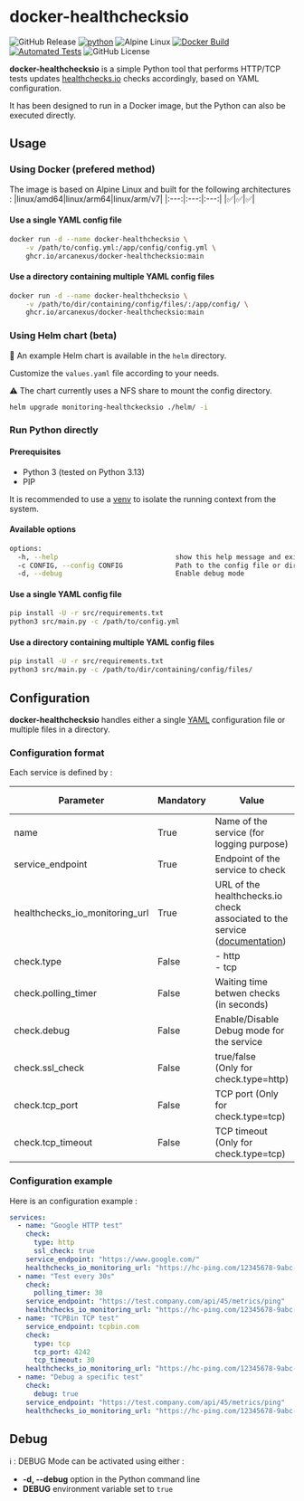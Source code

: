 # docker-healthchecksio
![GitHub Release](https://img.shields.io/github/v/release/arcanexus/docker-healthchecksio)
[![python](https://img.shields.io/badge/Python-3.13-3776AB.svg?style=flat&logo=python&logoColor=white)](https://www.python.org)
![Alpine Linux](https://img.shields.io/badge/Run_on_Alpine_Linux-%230D597F.svg?logo=alpine-linux&logoColor=white)
[![Docker Build](https://github.com/Arcanexus/docker-healthchecksio/actions/workflows/docker-publish.yml/badge.svg)](https://github.com/Arcanexus/docker-healthchecksio/actions/workflows/docker-publish.yml)
[![Automated Tests](https://github.com/Arcanexus/docker-healthchecksio/actions/workflows/tests.yml/badge.svg)](https://github.com/Arcanexus/docker-healthchecksio/actions/workflows/tests.yml)
![GitHub License](https://img.shields.io/github/license/arcanexus/docker-healthchecksio)

**docker-healthchecksio** is a simple Python tool that performs HTTP/TCP tests updates [healthchecks.io](https://healthchecks.io) checks accordingly, based on YAML configuration.

It has been designed to run in a Docker image, but the Python can also be executed directly.

## Usage
### Using Docker (prefered method)
The image is based on Alpine Linux and built for the following architectures :
|linux/amd64|linux/arm64|linux/arm/v7|
|:---:|:---:|:---:|
|✅|✅|✅|


#### Use a single YAML config file
```bash
docker run -d --name docker-healthchecksio \
    -v /path/to/config.yml:/app/config/config.yml \
    ghcr.io/arcanexus/docker-healthchecksio:main
```

#### Use a directory containing multiple YAML config files
```bash
docker run -d --name docker-healthchecksio \
    -v /path/to/dir/containing/config/files/:/app/config/ \
    ghcr.io/arcanexus/docker-healthchecksio:main
```

### Using Helm chart (beta)
:construction: An example Helm chart is available in the `helm` directory. 

Customize the `values.yaml` file according to your needs.

:warning: The chart currently uses a NFS share to mount the config directory.

```bash
helm upgrade monitoring-healthckecksio ./helm/ -i
```

### Run Python directly

#### Prerequisites
- Python 3 (tested on Python 3.13)
- PIP

It is recommended to use a [venv](https://docs.python.org/fr/3/library/venv.html) to isolate the running context from the system.

#### Available options
```bash
options:
  -h, --help                             show this help message and exit
  -c CONFIG, --config CONFIG             Path to the config file or directory
  -d, --debug                            Enable debug mode
```

#### Use a single YAML config file

```bash
pip install -U -r src/requirements.txt
python3 src/main.py -c /path/to/config.yml
```

#### Use a directory containing multiple YAML config files

```bash
pip install -U -r src/requirements.txt
python3 src/main.py -c /path/to/dir/containing/config/files/
```


## Configuration
**docker-healthchecksio** handles either a single [YAML](https://en.wikipedia.org/wiki/YAML) configuration file or multiple files in a directory.
### Configuration format
Each service is defined by :

|Parameter   |Mandatory|Value   |Default value|
|---|---|---|---|
|name |True|Name of the service (for logging purpose)||
|service_endpoint|True|Endpoint of the service to check                                  ||
|healthchecks_io_monitoring_url|True|URL of the healthchecks.io check associated to the service ([documentation](https://healthchecks.io/docs/http_api/#success-uuid))  ||
|check.type|False|- http<br>- tcp|http|
|check.polling_timer|False|Waiting time betwen checks (in seconds)|60|
|check.debug|False|Enable/Disable Debug mode for the service|False|
|check.ssl_check|False|true/false<br>(Only for check.type=http)|True|
|check.tcp_port|False|TCP port (Only for check.type=tcp)|80|
|check.tcp_timeout|False|TCP timeout (Only for check.type=tcp)|5|

### Configuration example
Here is an configuration example :
```yaml
services:
  - name: "Google HTTP test"
    check:
      type: http
      ssl_check: true
    service_endpoint: "https://www.google.com/"
    healthchecks_io_monitoring_url: "https://hc-ping.com/12345678-9abc-defg-hijk-lmnopqrstuv"
  - name: "Test every 30s"
    check:
      polling_timer: 30
    service_endpoint: "https://test.company.com/api/45/metrics/ping"
    healthchecks_io_monitoring_url: "https://hc-ping.com/12345678-9abc-defg-hijk-zzzzzzzzzzz"
  - name: "TCPBin TCP test"
    service_endpoint: tcpbin.com
    check:
      type: tcp
      tcp_port: 4242
      tcp_timeout: 30
    healthchecks_io_monitoring_url: "https://hc-ping.com/12345678-9abc-defg-hijk-zzzzzzzzzzz"
  - name: "Debug a specific test"
    check:
      debug: true
    service_endpoint: "https://test.company.com/api/45/metrics/ping"
    healthchecks_io_monitoring_url: "https://hc-ping.com/12345678-9abc-defg-hijk-zzzzzzzzzzz"
```

## Debug
:information_source: : DEBUG Mode can be activated using either :
- **-d, --debug** option in the Python command line
- **DEBUG** environment variable set to `true`
